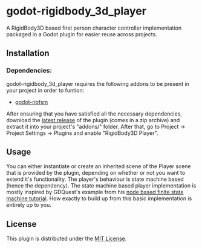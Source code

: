 # godot-rigidbody_3d_player

A RigidBody3D based first person character controller implementation packaged in a Godot plugin for easier reuse across projects.

## Installation

### Dependencies:

godot-rigidbody_3d_player requires the following addons to be present in your project in order to funtion:
- [godot-nbfsm](https://github.com/snddude/godot-nbfsm)

After ensuring that you have satisfied all the necessary dependencies, download the [latest release](https://github.com/snddude/godot-rigidbody_3d_player/releases/latest) of the plugin (comes in a zip archive) and extract it into your project's "addons/" folder. After that, go to Project -> Project Settings -> Plugins and enable "RigidBody3D Player".

## Usage

You can either instantiate or create an inherited scene of the Player scene that is provided by the plugin, depending on whether or not you want to extend it's functionality. The player's behaviour is state machine based (hence the dependency). The state machine based player implementation is mostly inspired by GDQuest's example from his [node based finite state machine tutorial](https://www.gdquest.com/tutorial/godot/design-patterns/finite-state-machine/). How exactly to build up from this basic implementation is entirely up to you.

## License

This plugin is distributed under the [MIT License](https://en.wikipedia.org/wiki/MIT_License).
